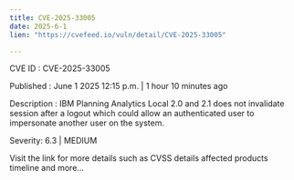 ```yaml
---
title: CVE-2025-33005
date: 2025-6-1
lien: "https://cvefeed.io/vuln/detail/CVE-2025-33005"

---
```


CVE ID : CVE-2025-33005

Published :  June 1
2025
12:15 p.m. | 1 hour
10 minutes ago

Description : IBM Planning Analytics Local 2.0 and 2.1 does not invalidate session after a logout which could allow an authenticated user to impersonate another user on the system.

Severity: 6.3 | MEDIUM

Visit the link for more details
such as CVSS details
affected products
timeline
and more...
